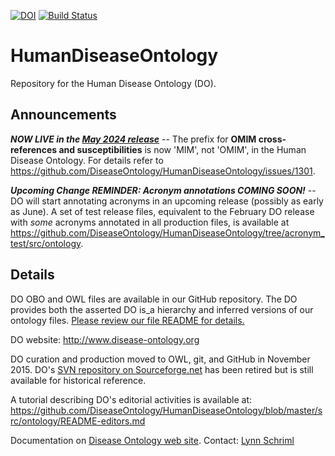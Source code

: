 <!-- badges: start -->
[![DOI](https://zenodo.org/badge/DOI/10.5281/zenodo.10030383.svg)](https://doi.org/10.5281/zenodo.10030383)
[![Build Status](https://github.com/DiseaseOntology/HumanDiseaseOntology/workflows/DOID%20CI/badge.svg)](https://github.com/DiseaseOntology/HumanDiseaseOntology/actions)
<!-- badges: end -->

# HumanDiseaseOntology
Repository for the Human Disease Ontology (DO).

## Announcements
**_NOW LIVE in the [May 2024 release](https://github.com/DiseaseOntology/HumanDiseaseOntology/releases/tag/v2024-05-29)_** -- The prefix for **OMIM cross-references and susceptibilities** is now 'MIM', not 'OMIM', in the Human Disease Ontology. For details refer to https://github.com/DiseaseOntology/HumanDiseaseOntology/issues/1301.

**_Upcoming Change REMINDER: Acronym annotations COMING SOON!_** -- DO will start annotating acronyms in an upcoming release (possibly as early as June). A set of test release files, equivalent to the February DO release with _some_ acronyms annotated in all production files, is available at https://github.com/DiseaseOntology/HumanDiseaseOntology/tree/acronym_test/src/ontology.


## Details

DO OBO and OWL files are available in our GitHub repository. The DO provides both the asserted DO is_a hierarchy and inferred versions of our ontology files. [Please review our file README for details.](https://github.com/DiseaseOntology/HumanDiseaseOntology/blob/master/src/ontology/README_DO_Files)

DO website: http://www.disease-ontology.org

DO curation and production moved to OWL, git, and GitHub in November 2015. DO's [SVN repository on Sourceforge.net](https://sourceforge.net/projects/diseaseontology/) has been retired but is still available for historical reference.

A tutorial describing DO's editorial activities is available at:
https://github.com/DiseaseOntology/HumanDiseaseOntology/blob/master/src/ontology/README-editors.md

Documentation on [Disease Ontology web site](http://disease-ontology.org).
Contact: [Lynn Schriml](mailto:lynn.schriml@gmail.com)
